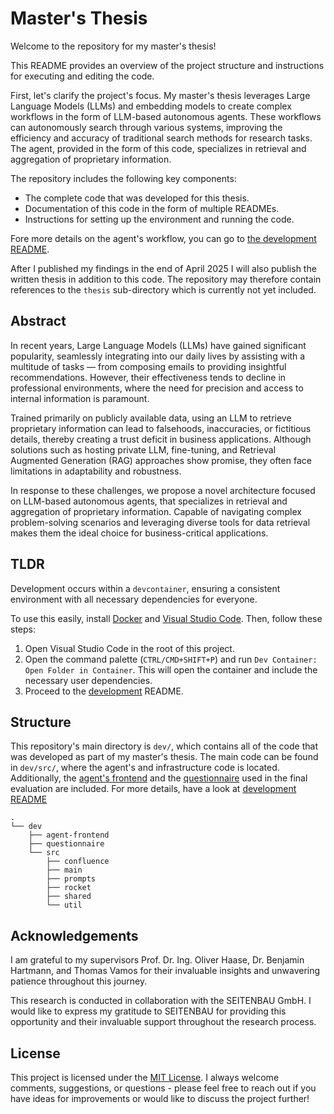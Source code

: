 # Master's Thesis

Welcome to the repository for my master's thesis!

This README provides an overview of the project structure and instructions for executing and editing the code.

First, let's clarify the project's focus.
My master's thesis leverages Large Language Models (LLMs) and embedding models to create complex workflows in the form of LLM-based autonomous agents.
These workflows can autonomously search through various systems, improving the efficiency and accuracy of traditional search methods for research tasks.
The agent, provided in the form of this code, specializes in retrieval and aggregation of proprietary information.

The repository includes the following key components:
- The complete code that was developed for this thesis.
- Documentation of this code in the form of multiple READMEs.
- Instructions for setting up the environment and running the code.

Fore more details on the agent's workflow, you can go to [the development README](dev/README.md#workflow).

After I published my findings in the end of April 2025 I will also publish the written thesis in addition to this code.
The repository may therefore contain references to the `thesis` sub-directory which is currently not yet included.

## Abstract
In recent years, Large Language Models (LLMs) have gained significant popularity, seamlessly integrating into our daily lives by assisting with a multitude of tasks — from composing emails to providing insightful recommendations.
However, their effectiveness tends to decline in professional environments, where the need for precision and access to internal information is paramount.

Trained primarily on publicly available data, using an LLM to retrieve proprietary information can lead to falsehoods, inaccuracies, or fictitious details, thereby creating a trust deficit in business applications.
Although solutions such as hosting private LLM, fine-tuning, and Retrieval Augmented Generation (RAG) approaches show promise, they often face limitations in adaptability and robustness.

In response to these challenges, we propose a novel architecture focused on LLM-based autonomous agents, that specializes in retrieval and aggregation of proprietary information.
Capable of navigating complex problem-solving scenarios and leveraging diverse tools for data retrieval makes them the ideal choice for business-critical applications.

## TLDR

Development occurs within a `devcontainer`, ensuring a consistent environment with all necessary dependencies for everyone.

To use this easily, install [Docker](https://docs.docker.com/engine/install/) and [Visual Studio Code](https://code.visualstudio.com/download). Then, follow these steps:

1. Open Visual Studio Code in the root of this project.
2. Open the command palette (`CTRL/CMD+SHIFT+P`) and run `Dev Container: Open Folder in Container`. This will open the container and include the necessary user dependencies.
3. Proceed to the [development](dev/README.md#TLDR) README.

## Structure

This repository's main directory is `dev/`, which contains all of the code that was developed as part of my master's thesis.
The main code can be found in `dev/src/`, where the agent's and infrastructure code is located.
Additionally, the [agent's frontend](dev/agent-frontend/) and the [questionnaire](dev/questionnaire/) used in the final evaluation are included.
For more details, have a look at [development README](dev/README.md)

```
.
└── dev
    ├── agent-frontend
    ├── questionnaire
    └── src
        ├── confluence
        ├── main
        ├── prompts
        ├── rocket
        ├── shared
        └── util
```

## Acknowledgements

I am grateful to my supervisors Prof. Dr. Ing. Oliver Haase, Dr. Benjamin Hartmann, and Thomas Vamos for their invaluable insights and unwavering patience throughout this journey.

This research is conducted in collaboration with the SEITENBAU GmbH.
I would like to express my gratitude to SEITENBAU for providing this opportunity and their invaluable support throughout the research process.

## License

This project is licensed under the [MIT License](LICENSE.txt).
I always welcome comments, suggestions, or questions - please feel free to reach out if you have ideas for improvements or would like to discuss the project further!
